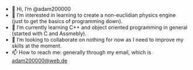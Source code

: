 - 👋 Hi, I’m @adam200000
- 👀 I’m interested in learning to create a non-euclidian physics engine (just to get the basics of programming down).
- 🌱 I’m currently learning C++ and object oriented programming in general (started with C and Assmebly).
- 💞️ I’m looking to collaborate on nothing for now as I need to improve my skills at the moment.
- 📫 How to reach me: generally through my email, which is adam200000@web.de

<!---
adam200000/adam200000 is a ✨ special ✨ repository because its `README.md` (this file) appears on your GitHub profile.
You can click the Preview link to take a look at your changes.
--->
